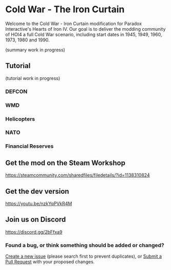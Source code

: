 # Cold War - The Iron Curtain
Welcome to the Cold War - Iron Curtain modification for Paradox Interactive's Hearts of Iron IV.
Our goal is to deliver the modding community of HOI4 a full Cold War scenario, including start dates in 1945, 1949, 1960, 1973, 1980 and 1990. 

(summary work in progress)

## Tutorial
(tutorial work in progress)

### DEFCON

### WMD

### Helicopters

### NATO

### Financial Reserves

## Get the mod on the Steam Workshop
https://steamcommunity.com/sharedfiles/filedetails/?id=1138310824

## Get the dev version
https://youtu.be/nzkYqPVkR4M

## Join us on Discord
https://discord.gg/2bFfxa9

### Found a bug, or think something should be added or changed?
[Create a new issue](https://github.com/swf541/Cold-War--The-Iron-Curtain/issues) (please search first to prevent duplicates), or [Submit a Pull Request](https://github.com/swf541/Cold-War--The-Iron-Curtain/pulls) with your proposed changes.
